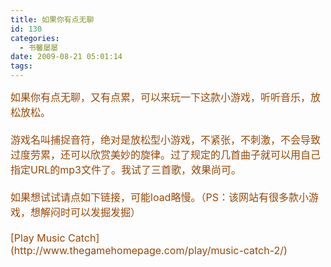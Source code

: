 ```yaml
---
title: 如果你有点无聊
id: 130
categories:
  - 书馨屡屡
date: 2009-08-21 05:01:14
tags:
---
```


<div id="msgcns!DA984E57EDE76A7C!1788" class="bvMsg"><div><font color="#974806" size="3">如果你有点无聊，又有点累，可以来玩一下这款小游戏，听听音乐，放松放松。</font></div>
<div><font color="#974806" size="3"/> </div>
<div><font color="#974806" size="3">游戏名叫捕捉音符，绝对是放松型小游戏，不紧张，不刺激，不会导致过度劳累，还可以欣赏美妙的旋律。过了规定的几首曲子就可以用自己指定URL的mp3文件了。我试了三首歌，效果尚可。</font></div>
<div><font color="#974806" size="3"/> </div>
<div><font color="#974806" size="3">如果想试试请点如下链接，可能load略慢。（PS：该网站有很多款小游戏，想解闷时可以发掘发掘）</font></div>
<div><font color="#974806" size="3"/> </div>[Play Music Catch](http://www.thegamehomepage.com/play/music-catch-2/)</div>